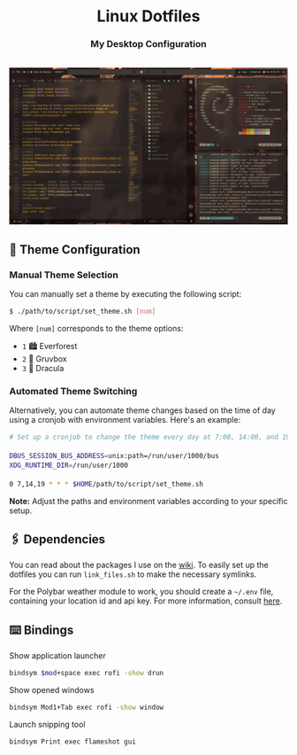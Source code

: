 <div align="center">
    <h1>Linux Dotfiles</h1>
    <h3>My Desktop Configuration</h3>
</div>
<br>

<img src="./screenshots/showcase.gif" alt="Showcase">

## 🎨 Theme Configuration

### Manual Theme Selection

You can manually set a theme by executing the following script:

```bash
$ ./path/to/script/set_theme.sh [num]
```

Where `[num]` corresponds to the theme options:

- `1` 🏙️ Everforest
- `2` 🌄 Gruvbox
- `3` 🌆 Dracula

### Automated Theme Switching

Alternatively, you can automate theme changes based on the time of day using a cronjob with environment variables. Here's an example:

```bash
# Set up a cronjob to change the theme every day at 7:00, 14:00, and 19:00.

DBUS_SESSION_BUS_ADDRESS=unix:path=/run/user/1000/bus
XDG_RUNTIME_DIR=/run/user/1000

0 7,14,19 * * * $HOME/path/to/script/set_theme.sh
```

**Note:** Adjust the paths and environment variables according to your specific setup.

## 🖇️ Dependencies

You can read about the packages I use on the [wiki](https://github.com/edu-flores/linux-dotfiles/wiki). To easily set up the dotfiles you can run `link_files.sh` to make the necessary symlinks.

For the Polybar weather module to work, you should create a `~/.env` file, containing your location id and api key. For more information, consult [here](https://openweathermap.org/).

## ⌨️ Bindings

Show application launcher
```bash
bindsym $mod+space exec rofi -show drun
```

Show opened windows
```bash
bindsym Mod1+Tab exec rofi -show window
```

Launch snipping tool
```bash
bindsym Print exec flameshot gui
```
